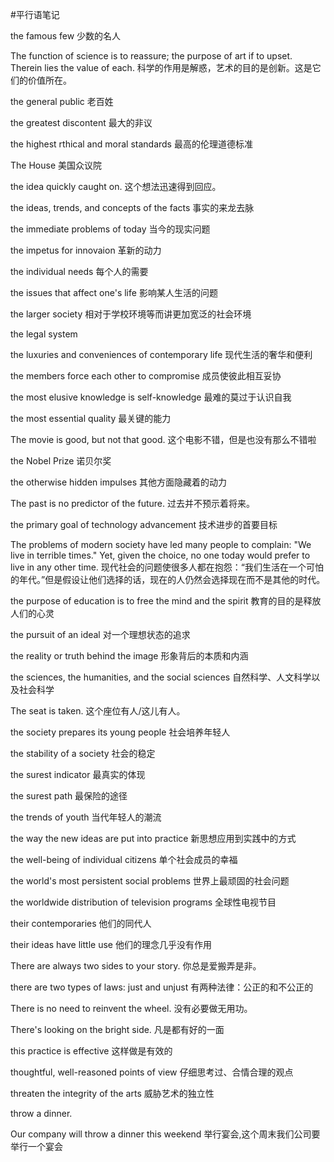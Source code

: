 #平行语笔记

the famous few	少数的名人

The function of science is to reassure; the purpose of art if to upset. Therein lies the value of each.	科学的作用是解惑，艺术的目的是创新。这是它们的价值所在。

the general public	老百姓

the greatest discontent	最大的非议

the highest rthical and moral standards	最高的伦理道德标准

The House	美国众议院

the idea quickly caught on.	这个想法迅速得到回应。

the ideas, trends, and concepts of the facts	事实的来龙去脉

the immediate problems of today	当今的现实问题

the impetus for innovaion	革新的动力

the individual needs	每个人的需要

the issues that affect one's life	影响某人生活的问题

the larger society	相对于学校环境等而讲更加宽泛的社会环境

the legal system	

the luxuries and conveniences of contemporary life	现代生活的奢华和便利

the members force each other to compromise	成员使彼此相互妥协

the most elusive knowledge is self-knowledge	最难的莫过于认识自我

the most essential quality	最关键的能力

The movie is good, but not that good.	这个电影不错，但是也没有那么不错啦

the Nobel Prize	诺贝尔奖

the otherwise hidden impulses	其他方面隐藏着的动力

The past is no predictor of the future.	过去并不预示着将来。

the primary goal of technology advancement	技术进步的首要目标

The problems of modern society have led many people to complain: "We live in terrible times." Yet, given the choice, no one today would prefer to live in any other time.	现代社会的问题使很多人都在抱怨：“我们生活在一个可怕的年代。”但是假设让他们选择的话，现在的人仍然会选择现在而不是其他的时代。

the purpose of education is to free the mind and the spirit	教育的目的是释放人们的心灵

the pursuit of an ideal	对一个理想状态的追求

the reality or truth behind the image	形象背后的本质和内涵

the sciences, the humanities, and the social sciences	自然科学、人文科学以及社会科学

The seat is taken.	这个座位有人/这儿有人。

the society prepares its young people	社会培养年轻人

the stability of a society	社会的稳定

the surest indicator	最真实的体现

the surest path	最保险的途径

the trends of youth	当代年轻人的潮流

the way the new ideas are put into practice	新思想应用到实践中的方式

the well-being of individual citizens	单个社会成员的幸福

the world's most persistent social problems	世界上最顽固的社会问题

the worldwide distribution of television programs	全球性电视节目

their contemporaries	他们的同代人

their ideas have little use	他们的理念几乎没有作用

There are always two sides to your story.	你总是爱搬弄是非。

there are two types of laws: just and unjust	有两种法律：公正的和不公正的

There is no need to reinvent the wheel.	没有必要做无用功。

There's looking on the bright side.	凡是都有好的一面

this practice is effective	这样做是有效的

thoughtful, well-reasoned points of view	仔细思考过、合情合理的观点

threaten the integrity of the arts	威胁艺术的独立性

throw a dinner.

Our company will throw a dinner this weekend	举行宴会,这个周末我们公司要举行一个宴会

